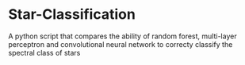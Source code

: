 # Star-Classification
A python script that compares the ability of random forest, multi-layer perceptron and convolutional neural network to correcty classify the spectral class of stars
